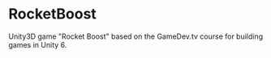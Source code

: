# RocketBoost
Unity3D game "Rocket Boost" based on the GameDev.tv course for building games in Unity 6.
